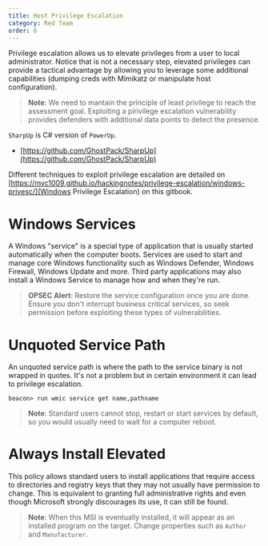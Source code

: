 ```yaml
---
title: Host Privilege Escalation
category: Red Team
order: 6
---
```


Privilege escalation allows us to elevate privileges from a user to local administrator. Notice that is not a necessary step, elevated privileges can provide a tactical advantage by allowing you to leverage some additional capabilities (dumping creds with Mimikatz or manipulate host configuration).

> **Note**: We need to mantain the principle of least privilege to reach the assessment goal. Exploiting a pirivilege escalation vulnerability provides defenders with additional data points to detect the presence.

`SharpUp` is C# version of `PowerUp`.

* [https://github.com/GhostPack/SharpUp](https://github.com/GhostPack/SharpUp)

Different techniques to exploit privilege escalation are detailed on [https://mvc1009.github.io/hackingnotes/privilege-escalation/windows-privesc/](Windows Privilege Escalation) on this gitbook.

# Windows Services

A Windows "service" is a special type of application that is usually started automatically when the computer boots. Services are used to start and manage core Windows functionality such as Windows Defender, Windows Firewall, Windows Update and more. Third party applications may also install a Windows Service to manage how and when they're run.


> **OPSEC Alert**: Restore the service configuration once you are done. Ensure you don't interrupt business critical services, so seek permission before exploiting these types of vulnerabilities.


# Unquoted Service Path

An unquoted service path is where the path to the service binary is not wrapped in quotes. It's not a problem but in certain environment it can lead to privilege escalation.

```
beacon> run wmic service get name,pathname
```
> **Note**: Standard users cannot stop, restart or start services by default, so you would usually need to wait for a computer reboot.


# Always Install Elevated

This policy allows standard users to install applications that require access to directories and registry keys that they may not usually have permission to change. This is equivalent to granting full administrative rights and even though Microsoft strongly discourages its use, it can still be found.

> **Note**: When this MSI is eventually installed, it will appear as an installed program on the target. Change properties such as `Author` and `Manufacturer`.


